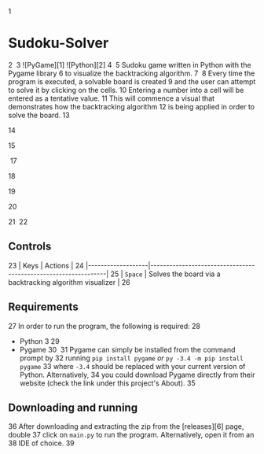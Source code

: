 1
# Sudoku-Solver
2
​
3
![PyGame][1] ![Python][2]
4
​
5
Sudoku game written in Python with the Pygame library 
6
to visualize the backtracking algorithm. 
7
​
8
Every time the program is executed, a solvable board is created
9
and the user can attempt to solve it by clicking on the cells.
10
Entering a number into a cell will be entered as a tentative value. 
11
This will commence a visual that demonstrates how the backtracking algorithm
12
is being applied in order to solve the board.
13

14

15

​
17

18

19

20

21
​
22
## Controls
23
| Keys              | Actions                                                        |
24
|-------------------|----------------------------------------------------------------|
25
| `Space`           |    Solves the board via a backtracking algorithm visualizer    |
26
## Requirements
27
In order to run the program, the following is required:
28
* Python 3 
29
* Pygame
30
​
31
Pygame can simply be installed from the command prompt by
32
running `pip install pygame` *or* `py -3.4 -m pip install pygame`
33
where `-3.4` should be replaced with your current version of Python. Alternatively,
34
you could download Pygame directly from their website (check the link under this project's About).
35
## Downloading and running
36
After downloading and extracting the zip from the [releases][6] page, double
37
click on `main.py` to run the program. Alternatively, open it from an
38
IDE of choice.
39





